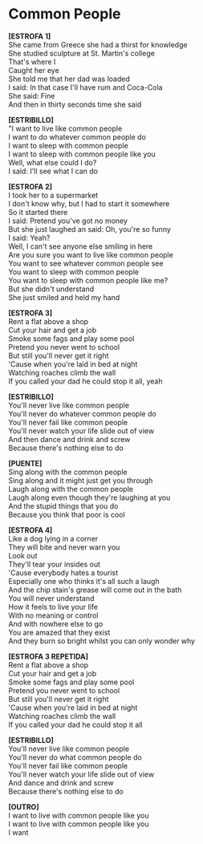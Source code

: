 # Common People

**[ESTROFA 1]**  
She came from Greece she had a thirst for knowledge  
She studied sculpture at St. Martin's college  
That's where I  
Caught her eye  
She told me that her dad was loaded  
I said: In that case I'll have rum and Coca-Cola  
She said: Fine  
And then in thirty seconds time she said  

**[ESTRIBILLO]**  
"I want to live like common people  
I want to do whatever common people do  
I want to sleep with common people  
I want to sleep with common people like you  
Well, what else could I do?  
I said: I'll see what I can do  

**[ESTROFA 2]**  
I took her to a supermarket  
I don't know why, but I had to start it somewhere  
So it started there  
I said: Pretend you've got no money  
But she just laughed an said: Oh, you're so funny  
I said: Yeah?  
Well, I can't see anyone else smiling in here  
Are you sure you want to live like common people  
You want to see whatever common people see  
You want to sleep with common people  
You want to sleep with common people like me?  
But she didn't understand  
She just smiled and held my hand  

**[ESTROFA 3]**  
Rent a flat above a shop  
Cut your hair and get a job  
Smoke some fags and play some pool  
Pretend you never went to school  
But still you'll never get it right  
'Cause when you're laid in bed at night  
Watching roaches climb the wall  
If you called your dad he could stop it all, yeah  

**[ESTRIBILLO]**  
You'll never live like common people  
You'll never do whatever common people do  
You'll never fail like common people  
You'll never watch your life slide out of view  
And then dance and drink and screw  
Because there's nothing else to do  

**[PUENTE]**  
Sing along with the common people  
Sing along and it might just get you through  
Laugh along with the common people  
Laugh along even though they're laughing at you  
And the stupid things that you do  
Because you think that poor is cool  

**[ESTROFA 4]**  
Like a dog lying in a corner  
They will bite and never warn you  
Look out  
They'll tear your insides out  
'Cause everybody hates a tourist  
Especially one who thinks it's all such a laugh  
And the chip stain's grease will come out in the bath  
You will never understand  
How it feels to live your life  
With no meaning or control  
And with nowhere else to go  
You are amazed that they exist  
And they burn so bright whilst you can only wonder why  

**[ESTROFA 3 REPETIDA]**  
Rent a flat above a shop  
Cut your hair and get a job  
Smoke some fags and play some pool  
Pretend you never went to school  
But still you'll never get it right  
'Cause when you're laid in bed at night  
Watching roaches climb the wall  
If you called your dad he could stop it all  

**[ESTRIBILLO]**  
You'll never live like common people  
You'll never do what common people do  
You'll never fail like common people  
You'll never watch your life slide out of view  
And dance and drink and screw  
Because there's nothing else to do  

**[OUTRO]**  
I want to live with common people like you  
I want to live with common people like you  
I want
